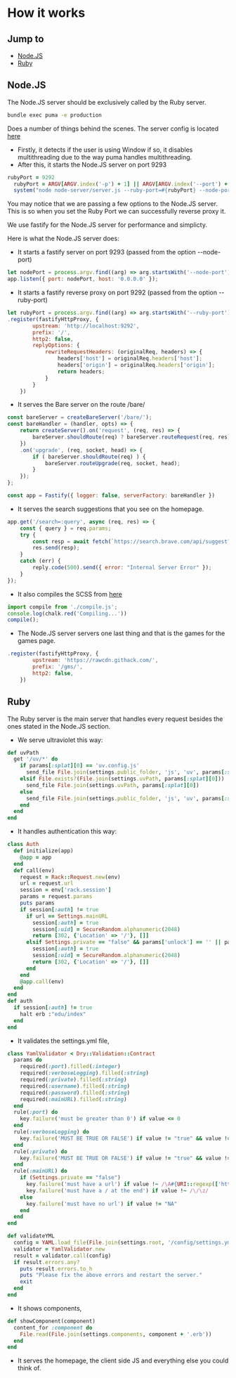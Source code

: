 # How it works

## Jump to
- [Node.JS](#nodejs)
- [Ruby](#ruby)

## Node.JS 
The Node.JS server should be exclusively called by the Ruby server.

```bash
bundle exec puma -e production
```
Does a number of things behind the scenes. The server config is located [here](../config/puma.rb)
- Firstly, it detects if the user is using Window if so, it disables multithreading due to the way puma handles multithreading.
- After this, it starts the Node.JS server on port 9293
```ruby 
rubyPort = 9292
  rubyPort = ARGV[ARGV.index('-p') + 1] || ARGV[ARGV.index('--port') + 1] if ARGV.include?('-p') || ARGV.include?('--port')
  system("node node-server/server.js --ruby-port=#{rubyPort} --node-port=9293 &")
```
You may notice that we are passing a few options to the Node.JS server. This is so when you set the Ruby Port we can successfully reverse proxy it.

We use fastify for the Node.JS server for performance and simplicty.

Here is what the Node.JS server does:
- It starts a fastify server on port 9293 (passed from the option --node-port)
```mjs
let nodePort = process.argv.find((arg) => arg.startsWith('--node-port')).split('=')[1] || 9293;
app.listen({ port: nodePort, host: '0.0.0.0' });
```
- It starts a fastify reverse proxy on port 9292 (passed from the option --ruby-port)
```mjs
let rubyPort = process.argv.find((arg) => arg.startsWith('--ruby-port')).split('=')[1] || 9292;
.register(fastifyHttpProxy, {
        upstream: 'http://localhost:9292',
        prefix: '/',
        http2: false,
        replyOptions: {
            rewriteRequestHeaders: (originalReq, headers) => {
                headers['host'] = originalReq.headers['host'];
                headers['origin'] = originalReq.headers['origin'];
                return headers;
            }
        }
    })
```
- It serves the Bare server on the route /bare/
```mjs
const bareServer = createBareServer('/bare/');
const bareHandler = (handler, opts) => {
    return createServer().on('request', (req, res) => {
        bareServer.shouldRoute(req) ? bareServer.routeRequest(req, res) : handler(req, res);
    })
    .on('upgrade', (req, socket, head) => {
        if ( bareServer.shouldRoute(req) ) {
            bareServer.routeUpgrade(req, socket, head);
        }
    });
};

const app = Fastify({ logger: false, serverFactory: bareHandler })
```
- It serves the search suggestions that you see on the homepage.
```mjs
app.get('/search=:query', async (req, res) => {
    const { query } = req.params;
    try {
        const resp = await fetch(`https://search.brave.com/api/suggest?q=${query}&format=json`).then((res) => res.json());
        res.send(resp);
    }
    catch (err) {
        reply.code(500).send({ error: "Internal Server Error" });
    }
});
```
- It also compiles the SCSS from [here](../../src/public/sass) 
```mjs
import compile from './compile.js';
console.log(chalk.red('Compiling...'))
compile();
```
- The Node.JS server servers one last thing and that is the games for the games page.
```mjs
.register(fastifyHttpProxy, {
        upstream: 'https://rawcdn.githack.com/',
        prefix: '/gms/',
        http2: false,
    })
```

## Ruby 
The Ruby server is the main server that handles every request besides the ones stated in the Node.JS section.

- We serve ultraviolet this way:
```ruby 
def uvPath
  get '/uv/*' do
    if params[:splat][0] == 'uv.config.js'
      send_file File.join(settings.public_folder, 'js', 'uv', params[:splat][0])
    elsif File.exists?(File.join(settings.uvPath, params[:splat][0]))
      send_file File.join(settings.uvPath, params[:splat][0])
    else
      send_file File.join(settings.public_folder, 'js', 'uv', params[:splat][0])
    end 
  end
end
```
- It handles authentication this way:
```ruby 
class Auth 
  def initialize(app)
    @app = app
  end
  def call(env)
    request = Rack::Request.new(env)
    url = request.url
    session = env['rack.session']
    params = request.params
    puts params
    if session[:auth] != true
      if url == Settings.mainURL
        session[:auth] = true
        session[:uid] = SecureRandom.alphanumeric(2048)
        return [302, {'Location' => '/'}, []]
      elsif Settings.private == "false" && params['unlock'] == '' || params['unlock'] == 'unlock' || params['unlock'] == 'true' || params['unlock'] == ' '
        session[:auth] = true
        session[:uid] = SecureRandom.alphanumeric(2048)
        return [302, {'Location' => '/'}, []]
      end
    end
    @app.call(env)
  end
end
def auth 
  if session[:auth] != true
    halt erb :"edu/index"
  end
end
```
- It validates the settings.yml file,
```ruby 
class YamlValidator < Dry::Validation::Contract
  params do
    required(:port).filled(:integer)
    required(:verboseLogging).filled(:string)
    required(:private).filled(:string)
    required(:username).filled(:string)
    required(:password).filled(:string)
    required(:mainURL).filled(:string)
  end
  rule(:port) do
    key.failure('must be greater than 0') if value <= 0
  end
  rule(:verboseLogging) do 
    key.failure('MUST BE TRUE OR FALSE') if value != "true" && value != "false"
  end
  rule(:private) do 
    key.failure('MUST BE TRUE OR FALSE') if value != "true" && value != "false"
  end
  rule(:mainURL) do
    if (Settings.private == "false")
      key.failure('must have a url') if value !~ /\A#{URI::regexp(['http', 'https'])}\z/
      key.failure('must have a / at the end') if value !~ /\/\z/
    else
      key.failure('must have no url') if value != "NA"
    end
  end
end

def validateYML
  config = YAML.load_file(File.join(settings.root, '/config/settings.yml'))
  validator = YamlValidator.new
  result = validator.call(config)
  if result.errors.any?
    puts result.errors.to_h
    puts "Please fix the above errors and restart the server."
    exit
  end
end
```
- It shows components,
```ruby 
def showComponent(component)
  content_for :component do
    File.read(File.join(settings.components, component + '.erb'))
  end
end
```
- It serves the homepage, the client side JS and everything else you could think of.
